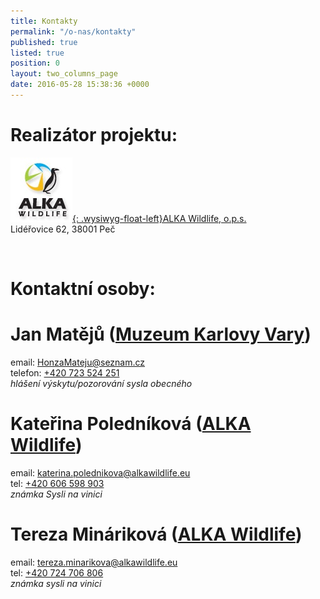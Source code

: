 ```yaml
---
title: Kontakty
permalink: "/o-nas/kontakty"
published: true
listed: true
position: 0
layout: two_columns_page
date: 2016-05-28 15:38:36 +0000
---
```

# Realizátor projektu:

[![](/uploads/ALKA_logo.jpg){: .wysiwyg-float-left}ALKA Wildlife, o.p.s.][1]  
Lidéřovice 62, 38001 Peč

<div class="clearfix"></div>

 

# Kontaktní osoby:

# Jan Matějů ([Muzeum Karlovy Vary][2])

email: [HonzaMateju@seznam.cz](mailto:HonzaMateju@seznam.cz)  
telefon: [+420 723 524 251](tel:+420-723-524-251)  
*hlášení výskytu/pozorování sysla obecného*

# Kateřina Poledníková ([ALKA Wildlife][1])

email: [katerina.polednikova@alkawildlife.eu](mailto:katerina.polednikova@alkawildlife.eu)   
tel: [+420 606 598 903](tel:+420-606-598-903)  
*známka Sysli na vinici*

# Tereza Mináriková ([ALKA Wildlife][1])  

email:
[tereza.minarikova@alkawildlife.eu](mailto:tereza.minarikova@alkawildlife.eu)  
tel: [+420 724 706 806](tel:+420-724-706-806)  
*známka sysli na vinici*


[1]: https://www.alkawildlife.eu
[2]: http://kvmuz.cz
